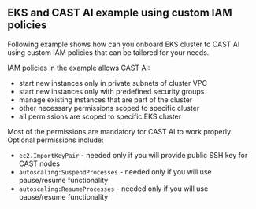 ## EKS and CAST AI example using custom IAM policies

Following example shows how can you onboard EKS cluster to CAST AI using custom IAM policies that can be tailored for
your needs.

IAM policies in the example allows CAST AI:

- start new instances only in private subnets of cluster VPC
- start new instances only with predefined security groups
- manage existing instances that are part of the cluster
- other necessary permissions scoped to specific cluster
- all permissions are scoped to specific EKS cluster

Most of the permissions are mandatory for CAST AI to work properly.
Optional permissions include:

- `ec2.ImportKeyPair` - needed only if you will provide public SSH key for CAST nodes
- `autoscaling:SuspendProcesses` - needed only if you will use pause/resume functionality
- `autoscaling:ResumeProcesses` - needed only if you will use pause/resume functionality